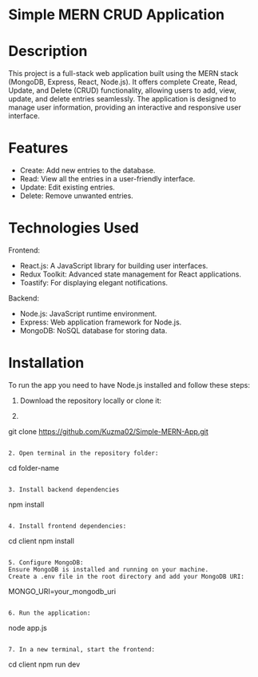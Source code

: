 # Simple MERN CRUD Application

# Description
This project is a full-stack web application built using the MERN stack (MongoDB, Express, React, Node.js). It offers complete Create, Read, Update, and Delete (CRUD) functionality, allowing users to add, view, update, and delete entries seamlessly. The application is 
designed to manage user information, providing an interactive and responsive user interface.

# Features
- Create: Add new entries to the database.
- Read: View all the entries in a user-friendly interface.
- Update: Edit existing entries.
- Delete: Remove unwanted entries.

# Technologies Used
Frontend:
- React.js: A JavaScript library for building user interfaces.
- Redux Toolkit: Advanced state management for React applications.
- Toastify: For displaying elegant notifications.

Backend:
- Node.js: JavaScript runtime environment.
- Express: Web application framework for Node.js.
- MongoDB: NoSQL database for storing data.

# Installation
To run the app you need to have Node.js installed and follow these steps:
1. Download the repository locally or clone it:
2. 
   ```
git clone https://github.com/Kuzma02/Simple-MERN-App.git
   ```

2. Open terminal in the repository folder:

```
cd folder-name
```

3. Install backend dependencies

```
npm install
```

4. Install frontend dependencies:

```
cd client
npm install
```

5. Configure MongoDB:
Ensure MongoDB is installed and running on your machine.
Create a .env file in the root directory and add your MongoDB URI:

```
MONGO_URI=your_mongodb_uri
```

6. Run the application:

```
node app.js
```

7. In a new terminal, start the frontend:

```
cd client
npm run dev
```

